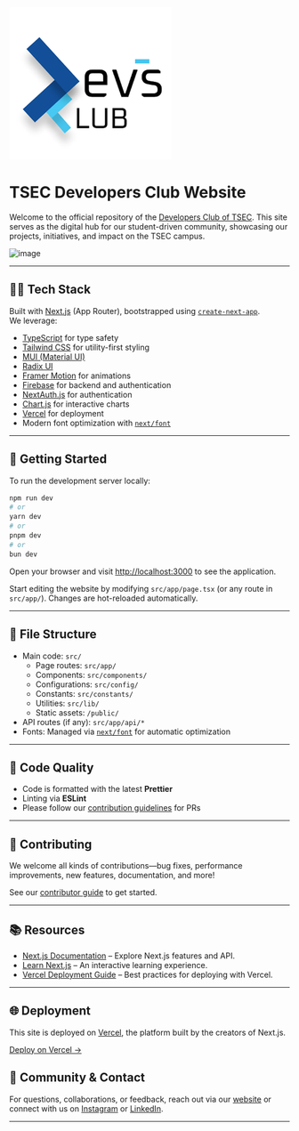 ![TSEC Developers Club Banner](./src/public/devsLogo.png)

# TSEC Developers Club Website

Welcome to the official repository of the [Developers Club of TSEC](https://tsecdevsclub.com). This site serves as the digital hub for our student-driven community, showcasing our projects, initiatives, and impact on the TSEC campus.

![image](https://github.com/user-attachments/assets/41776e06-19a4-4bc3-8e4a-34f48080344c)


---

## 🧑‍💻 Tech Stack

Built with [Next.js](https://nextjs.org/) (App Router), bootstrapped using [`create-next-app`](https://github.com/vercel/next.js/tree/canary/packages/create-next-app).  
We leverage:

- [TypeScript](https://www.typescriptlang.org/) for type safety
- [Tailwind CSS](https://tailwindcss.com/) for utility-first styling
- [MUI (Material UI)](https://mui.com/)
- [Radix UI](https://www.radix-ui.com/)
- [Framer Motion](https://www.framer.com/motion/) for animations
- [Firebase](https://firebase.google.com/) for backend and authentication
- [NextAuth.js](https://next-auth.js.org/) for authentication
- [Chart.js](https://www.chartjs.org/) for interactive charts
- [Vercel](https://vercel.com/) for deployment  
- Modern font optimization with [`next/font`](https://nextjs.org/docs/basic-features/font-optimization)

---

## 🚀 Getting Started

To run the development server locally:

```bash
npm run dev
# or
yarn dev
# or
pnpm dev
# or
bun dev
```

Open your browser and visit [http://localhost:3000](http://localhost:3000) to see the application.

Start editing the website by modifying `src/app/page.tsx` (or any route in `src/app/`). Changes are hot-reloaded automatically.

---

## 📁 File Structure

- Main code: `src/`
  - Page routes: `src/app/`
  - Components: `src/components/`
  - Configurations: `src/config/`
  - Constants: `src/constants/`
  - Utilities: `src/lib/`
  - Static assets: `/public/`
- API routes (if any): `src/app/api/*`
- Fonts: Managed via [`next/font`](https://nextjs.org/docs/basic-features/font-optimization) for automatic optimization

---

## 🎯 Code Quality

- Code is formatted with the latest **Prettier**
- Linting via **ESLint**
- Please follow our [contribution guidelines](./CONTRIBUTING.md) for PRs

---

## 🤝 Contributing

We welcome all kinds of contributions—bug fixes, performance improvements, new features, documentation, and more!

See our [contributor guide](./CONTRIBUTING.md) to get started.

---

## 📚 Resources

- [Next.js Documentation](https://nextjs.org/docs) – Explore Next.js features and API.
- [Learn Next.js](https://nextjs.org/learn) – An interactive learning experience.
- [Vercel Deployment Guide](https://nextjs.org/docs/deployment) – Best practices for deploying with Vercel.

---

## 🌐 Deployment

This site is deployed on [Vercel](https://vercel.com/), the platform built by the creators of Next.js.

[Deploy on Vercel →](https://vercel.com/new?utm_medium=default-template&filter=next.js&utm_source=create-next-app&utm_campaign=create-next-app-readme)

## 💬 Community & Contact

For questions, collaborations, or feedback, reach out via our [website](https://tsecdevsclub.com) or connect with us on [Instagram](https://instagram.com/devsclubtsec) or [LinkedIn](https://linkedin.com/company/tsecdevsclub).

---
